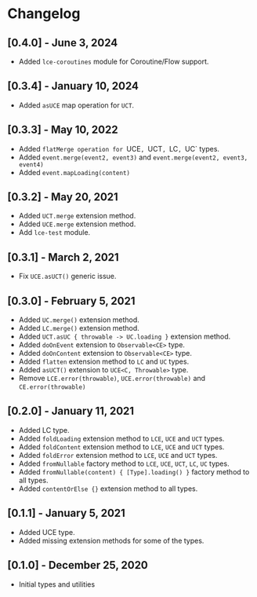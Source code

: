 # Changelog
## [0.4.0] - June 3, 2024
- Added `lce-coroutines` module for Coroutine/Flow support.

## [0.3.4] - January 10, 2024
- Added `asUCE` map operation for `UCT`.

## [0.3.3] - May 10, 2022
- Added `flatMerge operation for `UCE`, `UCT`, `LC`, `UC` types.
- Added `event.merge(event2, event3)` and `event.merge(event2, event3, event4)`
- Added `event.mapLoading(content)`

## [0.3.2] - May 20, 2021
- Added `UCT.merge` extension method.
- Added `UCE.merge` extension method.
- Add `lce-test` module.

## [0.3.1] - March 2, 2021
- Fix `UCE.asUCT()` generic issue.

## [0.3.0] - February 5, 2021
- Added `UC.merge()` extension method.
- Added `LC.merge()` extension method.
- Added `UCT.asUC { throwable -> UC.loading }` extension method.
- Added `doOnEvent` extension to `Observable<CE>` type.
- Added `doOnContent` extension to `Observable<CE>` type.
- Added `flatten` extension method to `LC` and `UC` types.
- Added `asUCT()` extension to `UCE<C, Throwable>` type.
- Remove `LCE.error(throwable)`, `UCE.error(throwable)` and `CE.error(throwable)`

## [0.2.0] - January 11, 2021 
- Added LC type.
- Added `foldLoading` extension method to `LCE`, `UCE` and `UCT` types. 
- Added `foldContent` extension method to `LCE`, `UCE` and `UCT` types.
- Added `foldError` extension method to `LCE`, `UCE` and `UCT` types.
- Added `fromNullable` factory method to `LCE`, `UCE`, `UCT`, `LC`, `UC` types.
- Added `fromNullable(content) { [Type].loading() }` factory method to all types.
- Added `contentOrElse {}` extension method to all types.

## [0.1.1] - January 5, 2021
- Added UCE type.
- Added missing extension methods for some of the types. 

## [0.1.0] - December 25, 2020
- Initial types and utilities
